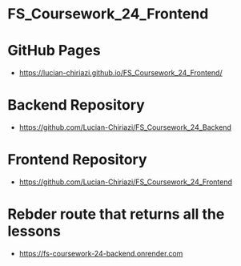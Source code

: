 # FS_Coursework_24_Frontend

# GitHub Pages

- https://lucian-chiriazi.github.io/FS_Coursework_24_Frontend/

# Backend Repository

- https://github.com/Lucian-Chiriazi/FS_Coursework_24_Backend

# Frontend Repository

- https://github.com/Lucian-Chiriazi/FS_Coursework_24_Frontend

# Rebder route that returns all the lessons

- https://fs-coursework-24-backend.onrender.com